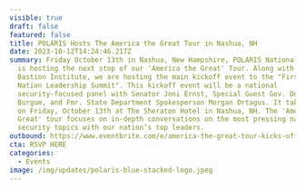 ```yaml
---
visible: true
draft: false
featured: false
title: POLARIS Hosts The America the Great Tour in Nashua, NH
date: 2023-10-12T14:24:46.217Z
summary: Friday October 13th in Nashua, New Hampshire, POLARIS National Security
  is hosting the next stop of our 'America the Great' Tour. Along with the
  Bastion Institute, we are hosting the main kickoff event to the "First in the
  Nation Leadership Summit". This kickoff event will be a national
  security-focused panel with Senator Joni Ernst, Special Guest Gov. Doug
  Burgum, and Fmr. State Department Spokesperson Morgan Ortagus. It takes place
  on Friday, October 13th at The Sheraton Hotel in Nashua, NH. The 'America The
  Great' tour focuses on in-depth conversations on the most pressing national
  security topics with our nation’s top leaders.
outbound: https://www.eventbrite.com/e/america-the-great-tour-kicks-off-first-in-the-nation-leadership-summit-tickets-731381059437?aff=oddtdtcreator
cta: RSVP HERE
categories:
  - Events
image: /img/updates/polaris-blue-stacked-logo.jpeg
---
```

